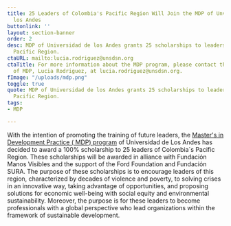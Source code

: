 ```yaml
---
title: 25 Leaders of Colombia's Pacific Region Will Join the MDP of Unversidad de
  los Andes
buttonlink: ''
layout: section-banner
order: 2
desc: MDP of Universidad de los Andes grants 25 scholarships to leaders of Colombia's
  Pacific Region.
ctaURL: mailto:lucia.rodriguez@unsdsn.org
ctaTitle: For more information about the MDP program, please contact the Director
  of MDP, Lucia Rodriguez, at lucia.rodriguez@unsdsn.org.
fImage: "/uploads/mdp.png"
toggle: true
quote: MDP of Universidad de los Andes grants 25 scholarships to leaders of Colombia's
  Pacific Region.
tags:
- MDP

---
```

With the intention of promoting the training of future leaders, the [Master's in Development Practice ( MDP) program](http://www.mdpglobal.org/) of Universidad de Los Andes has decided to award a 100% scholarship to 25 leaders of Colombia´s Pacific Region. These scholarships will be awarded in alliance with Fundación Manos Visibles and the support of the Ford Foundation and Fundación SURA. The purpose of these scholarships is to encourage leaders of this region, characterized by decades of violence and poverty, to solving crises in an innovative way, taking advantage of opportunities, and proposing solutions for economic well-being with social equity and environmental sustainability. Moreover, the purpose is for these leaders to become professionals with a global perspective who lead organizations within the framework of sustainable development.